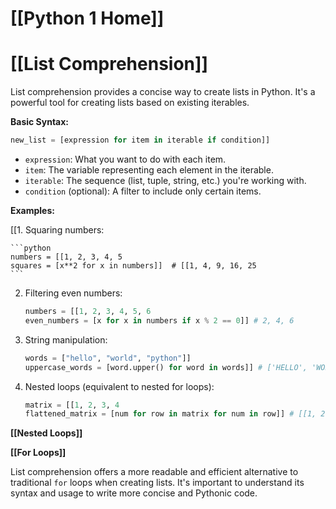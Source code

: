 # [[Python 1 Home]]
# [[List Comprehension]] 
List comprehension provides a concise way to create lists in Python. It's a powerful tool for creating lists based on existing iterables.

**Basic Syntax:**

```python
new_list = [expression for item in iterable if condition]]
```

*   `expression`: What you want to do with each item.
*   `item`: The variable representing each element in the iterable.
*   `iterable`:  The sequence (list, tuple, string, etc.) you're working with.
*   `condition` (optional): A filter to include only certain items.


**Examples:**

[[1.  Squaring numbers:

    ```python
    numbers = [[1, 2, 3, 4, 5
    squares = [x**2 for x in numbers]]  # [[1, 4, 9, 16, 25
    ```

2.  Filtering even numbers:

    ```python
    numbers = [[1, 2, 3, 4, 5, 6
    even_numbers = [x for x in numbers if x % 2 == 0]] # 2, 4, 6
    ```

3.  String manipulation:

    ```python
    words = ["hello", "world", "python"]]
    uppercase_words = [word.upper() for word in words]] # ['HELLO', 'WORLD', 'PYTHON']]
    ```

4.  Nested loops (equivalent to nested for loops):

    ```python
    matrix = [[1, 2, 3, 4
    flattened_matrix = [num for row in matrix for num in row]] # [[1, 2, 3, 4
    ```


**[[Nested Loops]]**

**[[For Loops]]**


List comprehension offers a more readable and efficient alternative to traditional `for` loops when creating lists.  It's important to understand its syntax and usage to write more concise and Pythonic code.
